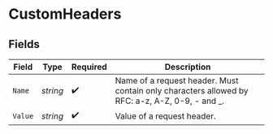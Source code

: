 # CustomHeaders


## Fields

| Field                                                                                          | Type                                                                                           | Required                                                                                       | Description                                                                                    |
| ---------------------------------------------------------------------------------------------- | ---------------------------------------------------------------------------------------------- | ---------------------------------------------------------------------------------------------- | ---------------------------------------------------------------------------------------------- |
| `Name`                                                                                         | *string*                                                                                       | :heavy_check_mark:                                                                             | Name of a request header. Must contain only characters allowed by RFC: a-z, A-Z, 0-9, - and _. |
| `Value`                                                                                        | *string*                                                                                       | :heavy_check_mark:                                                                             | Value of a request header.                                                                     |